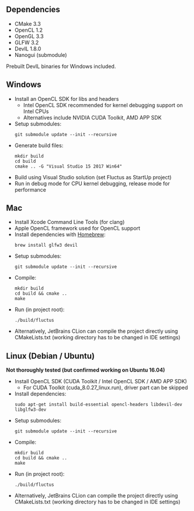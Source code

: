 ## Dependencies

- CMake 3.3
- OpenCL 1.2
- OpenGL 3.3
- GLFW 3.2
- DevIL 1.8.0
- Nanogui (submodule)

Prebuilt DevIL binaries for Windows included.

## Windows

- Install an OpenCL SDK for libs and headers
	- Intel OpenCL SDK recommended for kernel debugging support on Intel CPUs
	- Alternatives include NVIDIA CUDA Toolkit, AMD APP SDK
- Setup submodules:
    ```
    git submodule update --init --recursive
    ```
- Generate build files:
    ```
    mkdir build
	cd build
	cmake .. -G "Visual Studio 15 2017 Win64"
    ```
- Build using Visual Studio solution (set Fluctus as StartUp project)
- Run in debug mode for CPU kernel debugging, release mode for performance

## Mac

- Install Xcode Command Line Tools (for clang)
- Apple OpenCL framework used for OpenCL support
- Install dependencies with [Homebrew][homebrew]:
	```
    brew install glfw3 devil
    ```
- Setup submodules:
    ```
    git submodule update --init --recursive
    ```
- Compile:
    ```
    mkdir build
    cd build && cmake ..
    make
    ```
- Run (in project root):
    ```
    ./build/fluctus
    ```
- Alternatively, JetBrains CLion can compile the project directly using CMakeLists.txt (working directory has to be changed in IDE settings)
    


## Linux (Debian / Ubuntu)

**Not thoroughly tested (but confirmed working on Ubuntu 16.04)**

- Install OpenCL SDK (CUDA Toolkit / Intel OpenCL SDK / AMD APP SDK)
	- For CUDA Toolkit (cuda_8.0.27_linux.run), driver part can be skipped
- Install dependencies:
	```
    sudo apt-get install build-essential opencl-headers libdevil-dev libglfw3-dev
    ```
- Setup submodules:
    ```
    git submodule update --init --recursive
    ```
- Compile:
    ```
    mkdir build
    cd build && cmake ..
    make
    ```
- Run (in project root):
    ```
    ./build/fluctus
    ```
- Alternatively, JetBrains CLion can compile the project directly using CMakeLists.txt (working directory has to be changed in IDE settings)


[homebrew]: https://brew.sh/
